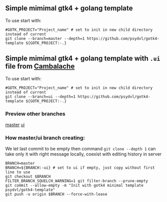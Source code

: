 ## Simple mimimal gtk4 + golang template

To use start with:

``` shell
#GOTK_PROJECT="Project_name" # set to init in new child directory instead of current
git clone --branch=master --depth=1 https://github.com/psydvl/gotk4-template ${GOTK_PROJECT:-.}
```

## Simple mimimal gtk4 + golang template with `.ui` file from [Cambalache](https://flathub.org/apps/details/ar.xjuan.Cambalache)

To use start with:

``` shell
#GOTK_PROJECT="Project_name" # set to init in new child directory instead of current
git clone --branch=ui --depth=1 https://github.com/psydvl/gotk4-template ${GOTK_PROJECT:-.}
```

### Preview other branches

[master](/psydvl/gotk4-template/tree/master)
[ui](/psydvl/gotk4-template/tree/master)

### How master/ui branch creating:

We let last commit to be empty then command `git clone --depth 1` can take only it with right message locally, coexist with editing history in server

``` shell
BRANCH=master
BRANCH=${BRANCH:-ui} # set to ui if empty, just copy without first line to use
git checkout $BRANCH 
FILTER_BRANCH_SQUELCH_WARNING=1 git filter-branch --prune-empty
git commit --allow-empty -m "Init with gotk4 minimal template psydvl/gotk4-template"
git push -u origin $BRANCH --force-with-lease
```